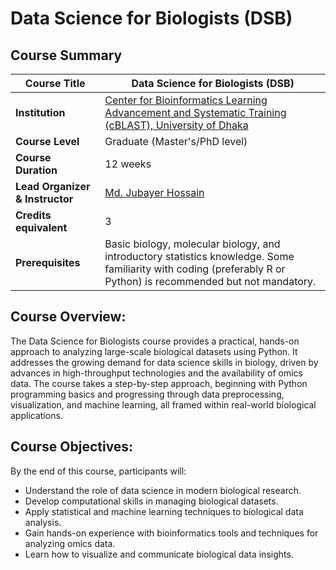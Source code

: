 # Data Science for Biologists (DSB)

## Course Summary  
| **Course Title**      | Data Science for Biologists (DSB)                                       |
|-----------------------|-------------------------------------------------------------------------|
| **Institution**        | [Center for Bioinformatics Learning Advancement and Systematic Training (cBLAST), University of Dhaka](https://www.cblast.du.ac.bd/) |
| **Course Level**       | Graduate (Master's/PhD level)                                           |
| **Course Duration**    | 12 weeks                                                                |
| **Lead Organizer & Instructor**  | [Md. Jubayer Hossain](https://hossainlab.github.io/)                                                   |
| **Credits equivalent**            | 3                                                                       |
| **Prerequisites**      | Basic biology, molecular biology, and introductory statistics knowledge. Some familiarity with coding (preferably R or Python) is recommended but not mandatory. |

## Course Overview:
The Data Science for Biologists course provides a practical, hands-on approach to analyzing large-scale biological datasets using Python. It addresses the growing demand for data science skills in biology, driven by advances in high-throughput technologies and the availability of omics data. The course takes a step-by-step approach, beginning with Python programming basics and progressing through data preprocessing, visualization, and machine learning, all framed within real-world biological applications.

## Course Objectives:
By the end of this course, participants will:

- Understand the role of data science in modern biological research.
- Develop computational skills in managing biological datasets.
- Apply statistical and machine learning techniques to biological data analysis.
- Gain hands-on experience with bioinformatics tools and techniques for analyzing omics data.
- Learn how to visualize and communicate biological data insights.

